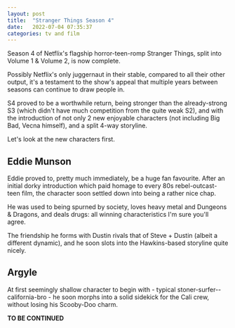 ```yaml
---
layout: post
title:  "Stranger Things Season 4"
date:   2022-07-04 07:35:37
categories: tv and film
---
```


Season 4 of Netflix's flagship horror-teen-romp Stranger Things, split into Volume 1 & Volume 2, is now complete.

Possibly Netflix's only juggernaut in their stable, compared to all their other output, it's a testament to the show's appeal that multiple years between seasons can continue to draw people in.

S4 proved to be a worthwhile return, being stronger than the already-strong S3 (which didn't have much competition from the quite weak S2), and with the introduction of not only 2 new enjoyable characters (not including Big Bad, Vecna himself), and a split 4-way storyline.

Let's look at the new characters first.

## Eddie Munson

Eddie proved to, pretty much immediately, be a huge fan favourite. After an initial dorky introduction which paid homage to every 80s rebel-outcast-teen film, the character soon settled down into being a rather nice chap. 

He was used to being spurned by society, loves heavy metal and Dungeons & Dragons, and deals drugs: all winning characteristics I'm sure you'll agree.

The friendship he forms with Dustin rivals that of Steve + Dustin (albeit a different dynamic), and he soon slots into the Hawkins-based storyline quite nicely.

## Argyle

At first seemingly shallow character to begin with - typical stoner-surfer--california-bro - he soon morphs into a solid sidekick for the Cali crew, without losing his Scooby-Doo charm. 


**TO BE CONTINUED**